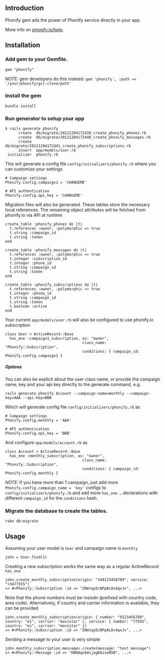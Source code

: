 
## Introduction

Phonify gem ads the power of Phonify service directly in your app. 

More info on [phonify.io/help](http://www.phonify.io/help).

## Installation

### Add gem to your Gemfile.

    gem "phonify"

*NOTE:* gem developers do this instead: ``gem 'phonify', :path => '/your/phonify/git-clone/path'``

### Install the gem

    bundle install

### Run generator to setup your app

    $ rails generate phonify 
          create  db/migrate/20121204172439_create_phonify_phones.rb
          create  db/migrate/20121204172440_create_phonify_messages.rb
          create  db/migrate/20121204172441_create_phonify_subscriptions.rb
          insert  app/models/user.rb
     initializer  phonify.rb

This will generate a config file ``config/initializers/phonify.rb`` where you can customize your settings

    # Campaign settings
    Phonify.config.campaign1 = 'CHANGEME'

    # API authentication
    Phonify.config.api_key = 'CHANGEME'

Migration files will also be generated. These tables store the necessary local references. The remaining object attributes will be fetched from phonify.io via API at runtime

    create_table :phonify_phones do |t|
      t.references :owner, :polymorphic => true
      t.string :campaign_id
      t.string :token
    end

    create_table :phonify_messages do |t|
      t.references :owner, :polymorphic => true
      t.integer :subscription_id
      t.integer :phone_id
      t.string :campaign_id
      t.string :token
    end

    create_table :phonify_subscriptions do |t|
      t.references :owner, :polymorphic => true
      t.integer :phone_id
      t.string :campaign_id
      t.string :token
      t.boolean :active
    end

Your current ``app/models/user.rb`` will also be configured to use phonify.io subscription

    class User < ActiveRecord::Base
      has_one :campaign1_subscription, as: "owner",
                                       class_name: "Phonify::Subscription",
                                       conditions: { campaign_id: Phonify.config.campaign1 }

##### Options

You can also be explicit about the user class name, or provide the campaign name, key and your api key directly to the generate command, e.g.

    rails generate phonify Account --campaign-name=monthly --campaign-key=AAA --api-key=BBB

Which will generate config file ``config/initializers/phonify.rb`` as

    # Campaign settings
    Phonify.config.monthly = 'AAA'

    # API authentication
    Phonify.config.api_key = 'BBB'

And configure ``app/models/account.rb`` as

    class Account < ActiveRecord::Base
      has_one :monthly_subscription, as: "owner",
                                       class_name: "Phonify::Subscription",
                                       conditions: { campaign_id: Phonify.config.monthly }

*NOTE:* If you have more than 1 campaign, just add more ``Phonify.config.campaign_name = 'key'`` configs to ``config/initializers/phonify.rb`` and add more ``has_one …`` declarations with different ``campaign_id`` for the ``conditions`` hash.

### Migrate the database to create the tables.
    
    rake db:migrate

## Usage

Assuming your user model is ``User`` and campaign name is ``monthly``

    john = User.find(1)

Creating a new subscription works the same way as a regular ActiveRecord ``has_one`` 

    john.create_monthly_subscription(origin: "349123456789", service: "+3477555")
    => #<Phonify::Subscription :id => "ZNmtqyEcNPpAL8s4qxJv", ...>

Note that the phone numbers must be msisdn (prefixed with country code, area code). Alternatively, if country and carrier information is available, they can be provided

    john.create_monthly_subscription(origin: { number: "9123456789", country: "es", carrier: "movistar" }, service: { number: "77555", country: "es", carrier: "movistar" })
    => #<Phonify::Subscription :id => "ZNmtqyEcNPpAL8s4qxJv", ...>

Sending a message to your user is very simple

    john.monthly_subscription.messages.create(message: "test message")
    => #<Phonify::Message :id => "KW9Aqn84ijagK6zseB5N", ...>

